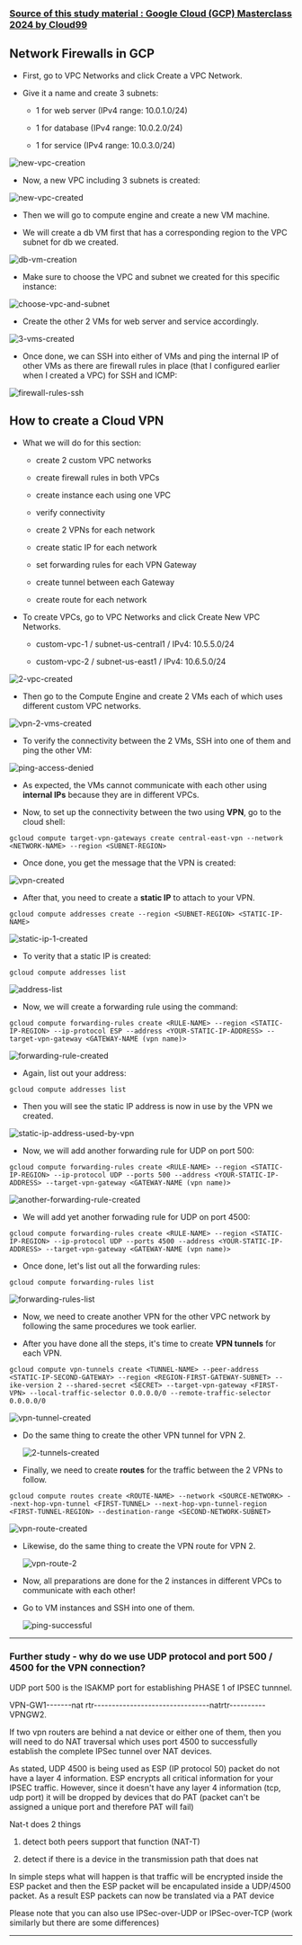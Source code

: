 ### [Source of this study material : Google Cloud (GCP) Masterclass 2024 by Cloud99](https://www.udemy.com/course/google-cloud-specialization/)


## Network Firewalls in GCP

- First, go to VPC Networks and click Create a VPC Network.

- Give it a name and create 3 subnets:

  - 1 for web server (IPv4 range: 10.0.1.0/24)

  - 1 for database (IPv4 range: 10.0.2.0/24)

  - 1 for service (IPv4 range: 10.0.3.0/24)


![new-vpc-creation](/GCP_pictures/Study-logs/Networking-Advanced/new-vpc-creation.PNG "New VPC creation")


- Now, a new VPC including 3 subnets is created:


![new-vpc-created](/GCP_pictures/Study-logs/Networking-Advanced/new-vpc-created.PNG "New VPC created")


- Then we will go to compute engine and create a new VM machine.


- We will create a db VM first that has a corresponding region to the VPC subnet for db we created.


![db-vm-creation](/GCP_pictures/Study-logs/Networking-Advanced/create-vm-db.PNG "Create a new VM for db")


- Make sure to choose the VPC and subnet we created for this specific instance:


![choose-vpc-and-subnet](/GCP_pictures/Study-logs/Networking-Advanced/choose-vpc-and-subnet.PNG "Choose the VPC and subnet for the instance")


- Create the other 2 VMs for web server and service accordingly.


![3-vms-created](/GCP_pictures/Study-logs/Networking-Advanced/3-vms-created.PNG "3 VMs created")


- Once done, we can SSH into either of VMs and ping the internal IP of other VMs as there are firewall rules in place (that I configured earlier when I created a VPC) for SSH and ICMP:


![firewall-rules-ssh](/GCP_pictures/Study-logs/Networking-Advanced/firewall-rules-ssh.PNG "Firewall rule in place for SSH")


## How to create a Cloud VPN

- What we will do for this section:

  - create 2 custom VPC networks

  - create firewall rules in both VPCs

  - create instance each using one VPC

  - verify connectivity

  - create 2 VPNs for each network

  - create static IP for each network

  - set forwarding rules for each VPN Gateway

  - create tunnel between each Gateway

  - create route for each network

 
 - To create VPCs, go to VPC Networks and click Create New VPC Networks.

   - custom-vpc-1 / subnet-us-central1 / IPv4: 10.5.5.0/24

   - custom-vpc-2 / subnet-us-east1 / IPv4: 10.6.5.0/24


  ![2-vpc-created](/GCP_pictures/Study-logs/Networking-Advanced/2-vpc-created.PNG "2 VPCs created")


 - Then go to the Compute Engine and create 2 VMs each of which uses different custom VPC networks.


  ![vpn-2-vms-created](/GCP_pictures/Study-logs/Networking-Advanced/vpn-2-vms-created.PNG "For VPN test, 2 VMs created")


 - To verify the connectivity between the 2 VMs, SSH into one of them and ping the other VM:


  ![ping-access-denied](/GCP_pictures/Study-logs/Networking-Advanced/ping-access-denied.PNG "Ping access denied")


 - As expected, the VMs cannot communicate with each other using **internal IPs** because they are in different VPCs.


 - Now, to set up the connectivity between the two using **VPN**, go to the cloud shell:

```
gcloud compute target-vpn-gateways create central-east-vpn --network <NETWORK-NAME> --region <SUBNET-REGION>
```

 - Once done, you get the message that the VPN is created:


  ![vpn-created](/GCP_pictures/Study-logs/Networking-Advanced/vpn-1-created.PNG "VPN from central to east is created")


 - After that, you need to create a **static IP** to attach to your VPN.

```
gcloud compute addresses create --region <SUBNET-REGION> <STATIC-IP-NAME>
```


  ![static-ip-1-created](/GCP_pictures/Study-logs/Networking-Advanced/static-ip-1-created.PNG "1 Static IP is created")



 - To verity that a static IP is created:


 ```
 gcloud compute addresses list
 ```


  ![address-list](/GCP_pictures/Study-logs/Networking-Advanced/address-list.PNG "gcloud compute addresses list")



 - Now, we will create a forwarding rule using the command:


```
gcloud compute forwarding-rules create <RULE-NAME> --region <STATIC-IP-REGION> --ip-protocol ESP --address <YOUR-STATIC-IP-ADDRESS> --target-vpn-gateway <GATEWAY-NAME (vpn name)>
```


  ![forwarding-rule-created](/GCP_pictures/Study-logs/Networking-Advanced/forwarding-rule-created.PNG "Forwarding rule created")



 - Again, list out your address:


```
gcloud compute addresses list
```

 - Then you will see the static IP address is now in use by the VPN we created.


  ![static-ip-address-used-by-vpn](/GCP_pictures/Study-logs/Networking-Advanced/static-address-used-by-vpn.PNG "Static IP address is now in use by the VPN")


 - Now, we will add another forwarding rule for UDP on port 500:


```
gcloud compute forwarding-rules create <RULE-NAME> --region <STATIC-IP-REGION> --ip-protocol UDP --ports 500 --address <YOUR-STATIC-IP-ADDRESS> --target-vpn-gateway <GATEWAY-NAME (vpn name)>
```


  ![another-forwarding-rule-created](/GCP_pictures/Study-logs/Networking-Advanced/another-forwarding-rule-created.PNG "Another forwarding rule is created")


- We will add yet another forwading rule for UDP on port 4500:

```
gcloud compute forwarding-rules create <RULE-NAME> --region <STATIC-IP-REGION> --ip-protocol UDP --ports 4500 --address <YOUR-STATIC-IP-ADDRESS> --target-vpn-gateway <GATEWAY-NAME (vpn name)>
```

- Once done, let's list out all the forwarding rules:


```
gcloud compute forwarding-rules list
```


  ![forwarding-rules-list](/GCP_pictures/Study-logs/Networking-Advanced/forwarding-rules-list.PNG "Forwarding Rules list")


- Now, we need to create another VPN for the other VPC network by following the same procedures we took earlier.


- After you have done all the steps, it's time to create **VPN tunnels** for each VPN.


```
gcloud compute vpn-tunnels create <TUNNEL-NAME> --peer-address <STATIC-IP-SECOND-GATEWAY> --region <REGION-FIRST-GATEWAY-SUBNET> --ike-version 2 --shared-secret <SECRET> --target-vpn-gateway <FIRST-VPN> --local-traffic-selector 0.0.0.0/0 --remote-traffic-selector 0.0.0.0/0
```


  ![vpn-tunnel-created](/GCP_pictures/Study-logs/Networking-Advanced/vpn-tunnel-created.PNG "VPN tunnel created for VPN 1")


- Do the same thing to create the other VPN tunnel for VPN 2.


  ![2-tunnels-created](/GCP_pictures/Study-logs/Networking-Advanced/2-tunnels-created.PNG "2 VPN tunnels created on GCP console")


- Finally, we need to create **routes** for the traffic between the 2 VPNs to follow.


```
gcloud compute routes create <ROUTE-NAME> --network <SOURCE-NETWORK> --next-hop-vpn-tunnel <FIRST-TUNNEL> --next-hop-vpn-tunnel-region <FIRST-TUNNEL-REGION> --destination-range <SECOND-NETWORK-SUBNET>
```


  ![vpn-route-created](/GCP_pictures/Study-logs/Networking-Advanced/vpn-route-created.PNG "VPN route created for VPN 1")


- Likewise, do the same thing to create the VPN route for VPN 2.


  ![vpn-route-2](/GCP_pictures/Study-logs/Networking-Advanced/vpn-route-2.PNG "VPN route 2 created for VPN 2")



- Now, all preparations are done for the 2 instances in different VPCs to communicate with each other!

- Go to VM instances and SSH into one of them.


  ![ping-successful](/GCP_pictures/Study-logs/Networking-Advanced/ping-successful.PNG "Ping is successful!")



---


 ### Further study - why do we use UDP protocol and port 500 / 4500 for the VPN connection?


UDP port 500 is the ISAKMP port for establishing PHASE 1 of IPSEC tunnnel.

 

VPN-GW1-------nat rtr--------------------------------natrtr----------VPNGW2.

 

If two vpn routers are behind a nat device or either one of them, then you will need to do NAT traversal which uses port 4500 to successfully establish the complete IPSec tunnel over NAT devices.



As stated, UDP 4500 is being used as ESP (IP protocol 50)  packet do not have a layer 4 information. ESP encrypts all critical information for your IPSEC traffic. However, since it doesn't have any layer 4 information (tcp, udp port) it will be dropped by devices that do PAT (packet can't be assigned a unique port and therefore PAT will fail)


Nat-t does 2 things


1) detect both peers support that function (NAT-T)

2) detect if there is a device in the transmission path that does nat

 

In simple steps what will happen is that traffic will be encrypted inside the ESP packet  and then the ESP packet will be encapulated inside a UDP/4500 packet. As a result ESP packets can now be translated via a PAT device


Please note that you can also use IPSec-over-UDP  or IPSec-over-TCP (work similarly but there are some differences)



---

